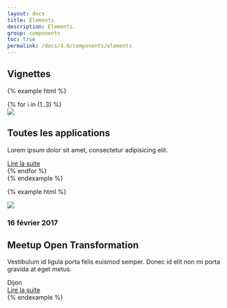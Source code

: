 ```yaml
---
layout: docs
title: Elements
description: Elements.
group: components
toc: true
permalink: /docs/4.0/components/elements
---
```


## Vignettes

{% example html %}
<div class="row">
  {% for i in (1..3) %}
  <div class="col-md-4">
    <div>
      <img class="w-100 mb-4 rounded" src="https://dummyimage.com/308x184/000/fff" />
      <div>
        <h2 class="mb-2">Toutes les applications</h2>
        <p>Lorem ipsum dolor sit amet, consectetur adipisicing elit.</p>
        <a href="#" class="btn btn-link">Lire la suite <i class="icons-arrow-next icon-size-x5 ml-2"></i></a>
      </div>
    </div>
  </div>
  {% endfor %}
</div>
{% endexample %}

{% example html %}
<div class="bg-light">
  <div class="row">
    <div class="col-12 col-md-6">
      <img class="w-100" src="https://dummyimage.com/640x383/000/fff" />
    </div>
    <div class="col-12 col-md-6">
      <div class="gy-md-5 gr-md-5">
        <h3 class="text-sm text-uppercase">16 février 2017</h3>
        <h2 class="display-2">Meetup Open Transformation</h2>
        <p class="mb-3">Vestibulum id ligula porta felis euismod semper. Donec id elit non mi porta gravida at eget metus.</p>
        <div class="mb-3">Dijon</div>
        <a href="#" class="btn btn-link">Lire la suite <i class="icons-arrow-next icon-size-x5 ml-2"></i></a>
      </div>
    </div>
  </div>
</div>
{% endexample %}
